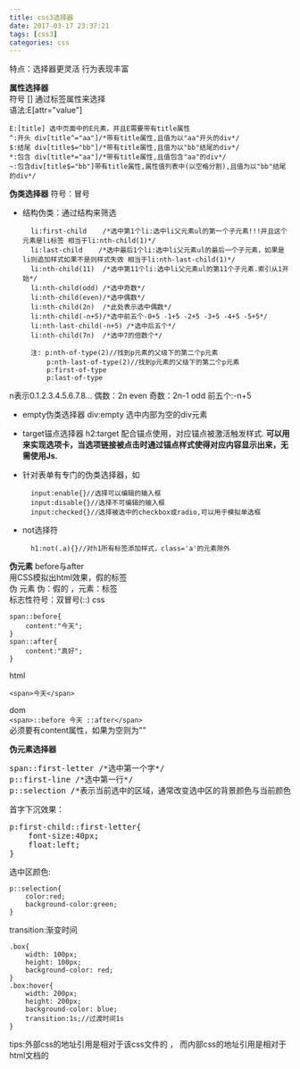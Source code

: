 ```yaml
---
title: css3选择器
date: 2017-03-17 23:37:21
tags: [css3]
categories: css
---
```


特点：选择器更灵活 行为表现丰富

**属性选择器**   
符号 [] 通过标签属性来选择  
语法:E[attr="value"]

	E:[title] 选中页面中的E元素，并且E需要带有title属性
	^:开头 div[title^="aa"]/*带有title属性,且值为以"aa"开头的div*/
	$:结尾 div[title$="bb"]/*带有title属性,且值为以"bb"结尾的div*/	
	*:包含 div[title*="aa"]/*带有title属性,且值包含"aa"的div*/
	~:包含div[title$="bb"]带有title属性,属性值列表中(以空格分割),且值为以"bb"结尾的div*/
<!-- more -->

**伪类选择器** 
符号：冒号   
- 结构伪类：通过结构来筛选

		li:first-child    /*选中第1个li:选中li父元素ul的第一个子元素!!!并且这个元素是li标签 相当于li:nth-child(1)*/
		li:last-child    /*选中最后1个li:选中li父元素ul的最后一个子元素，如果是li则追加样式如果不是则样式失效 相当于li:nth-last-child(1)*/
		li:nth-child(11)  /*选中第11个li:选中li父元素ul的第11个子元素.索引从1开始*/
		li:nth-child(odd) /*选中奇数*/
		li:nth-child(even)/*选中偶数*/	
		li:nth-child(2n)  /*此处表示选中偶数*/
		li:nth-child(-n+5)/*选中前五个-0+5 -1+5 -2+5 -3+5 -4+5 -5+5*/
		li:nth-last-child(-n+5) /*选中后五个*/
		li:nth-child(7n)  /*选中7的倍数个*/
	
	    注: p:nth-of-type(2)//找到p元素的父级下的第二个p元素
            p:nth-last-of-type(2)//找到p元素的父级下的第二个p元素
            p:first-of-type
            p:last-of-type

n表示0.1.2.3.4.5.6.7.8...
偶数：2n even 奇数：2n-1 odd 前五个:-n+5

- empty伪类选择器
div:empty 选中内部为空的div元素

- target锚点选择器
h2:target
配合锚点使用，对应锚点被激活触发样式.
**可以用来实现选项卡，当选项链接被点击时通过锚点样式使得对应内容显示出来，无需使用Js.**

* 针对表单有专门的伪类选择器，如  
 
		input:enable{}//选择可以编辑的输入框
		input:disable{}//选择不可编辑的输入框
	    input:checked{}//选择被选中的checkbox或radio,可以用于模拟单选框

* not选择符
 

        h1:not(.a){}//对h1所有标签添加样式，class='a'的元素除外
**伪元素**
before与after  
用CSS模拟出html效果，假的标签  
伪 元素 伪：假的 ，元素：标签  
标志性符号：双冒号(::)
css  

	span::before{
		content:"今天";
	}
	span::after{
		content:"真好";
	}
    
html
  
    <span>今天</span>


dom  
    `<span>::before 今天 ::after</span>`  
必须要有content属性，如果为空则为""  

**伪元素选择器**  
<pre>
span::first-letter /*选中第一个字*/  
p::first-line /*选中第一行*/  
p::selection /*表示当前选中的区域，通常改变选中区的背景颜色与当前颜色*/  
</pre>  

首字下沉效果：
<pre>
p:first-child::first-letter{
    font-size:40px;
    float:left;
}
</pre>


选中区颜色:

	p::selection{
		color:red;
		background-color:green;
	}

transition:渐变时间

	.box{
		width: 100px;
		height: 100px;
		background-color: red;
	}
	.box:hover{
		width: 200px;
		height: 200px;
		background-color: blue;
		transition:1s;//过渡时间1s
	}



tips:外部css的地址引用是相对于该css文件的 ， 而内部css的地址引用是相对于html文档的

